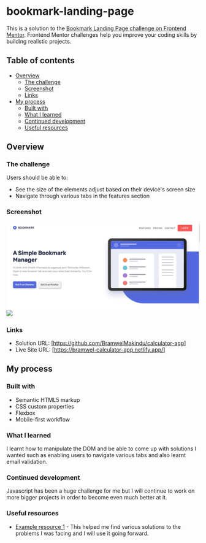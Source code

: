 # bookmark-landing-page
This is a solution to the [Bookmark Landing Page challenge on Frontend Mentor](https://www.frontendmentor.io/challenges/bookmark-landing-page-5d0b588a9edda32581d29158/hub). Frontend Mentor challenges help you improve your coding skills by building realistic projects. 

## Table of contents

- [Overview](#overview)
  - [The challenge](#the-challenge)
  - [Screenshot](#screenshot)
  - [Links](#links)
- [My process](#my-process)
  - [Built with](#built-with)
  - [What I learned](#what-i-learned)
  - [Continued development](#continued-development)
  - [Useful resources](#useful-resources)

## Overview

### The challenge

Users should be able to:

- See the size of the elements adjust based on their device's screen size
- Navigate through various tabs in the features section

### Screenshot

![](screenshots/desktop-size.jpg)
![](screenshots/mobile-size.jpg)

### Links

- Solution URL: [https://github.com/BramwelMakindu/calculator-app]
- Live Site URL: [https://bramwel-calculator-app.netlify.app/]

## My process

### Built with

- Semantic HTML5 markup
- CSS custom properties
- Flexbox
- Mobile-first workflow


### What I learned

I learnt how to manipulate the DOM and be able to come up with solutions I wanted such as enabling users to navigate various tabs and also learnt email validation.

### Continued development

Javascript has been a huge challenge for me but I will continue to work on more bigger projects in order to become even much better at it. 

### Useful resources

- [Example resource 1](https://www.w3schools.com) - This helped me find various solutions to the problems I was facing and I will use it going forward.
